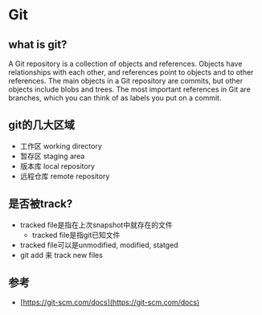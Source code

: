 # Git

## what is git?

A Git repository is a collection of objects and references. Objects have relationships with each other, and references point to objects and to other references. The main objects in a Git repository are commits, but other objects include blobs and trees. The most important references in Git are branches, which you can think of as labels you put on a commit.

## git的几大区域

- 工作区 working directory
- 暂存区 staging area
- 版本库 local repository
- 远程仓库 remote repository

## 是否被track?

- tracked file是指在上次snapshot中就存在的文件
  - tracked file是指git已知文件
- tracked file可以是unmodified, modified, statged
- git add 来 track new files

## 参考

- [https://git-scm.com/docs](https://git-scm.com/docs)